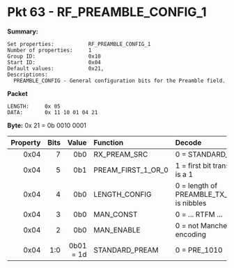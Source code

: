 # Pkt 63 - RF_PREAMBLE_CONFIG_1

**Summary:** 
```
Set properties:           RF_PREAMBLE_CONFIG_1
Number of properties:     1
Group ID:                 0x10
Start ID:                 0x04
Default values:           0x21, 
Descriptions:
  PREAMBLE_CONFIG - General configuration bits for the Preamble field.
```

**Packet**
```
LENGTH:     0x 05
DATA:       0x 11 10 01 04 21
```
**Byte:**       0x 21 = 0b 0010 0001

| Property | Bits | Value      | Function           | Decode   |
| -------: | ---: | ----:      | :-------           | :-----   |
| 0x04     | 7    | 0b0        | RX_PREAM_SRC       | 0 = STANDARD_PREAM |
| 0x04     | 5    | 0b1        | PREAM_FIRST_1_OR_0 | 1 = first bit transmitted is a 1 |
| 0x04     | 4    | 0b0        | LENGTH_CONFIG      | 0 = length of PREAMBLE_TX_LENGTH is nibbles |
| 0x04     | 3    | 0b0        | MAN_CONST          | 0 = ... RTFM ... |
| 0x04     | 2    | 0b0        | MAN_ENABLE         | 0 = not Manchester encoding |
| 0x04     | 1:0  | 0b01 = 1d  | STANDARD_PREAM     | 0 = PRE_1010 |